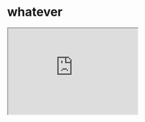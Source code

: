# whatever

<iframe src="https://www.gbnews.com/" height="200" width="300" title="Iframe Example"></iframe>
